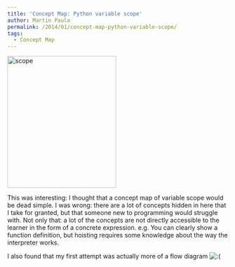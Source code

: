 ```yaml
---
title: 'Concept Map: Python variable scope'
author: Martin Paulo
permalink: /2014/01/concept-map-python-variable-scope/
tags:
  - Concept Map
---
```

[<img class="alignnone size-medium wp-image-5633" alt="scope" src="http://teaching.software-carpentry.org/wp-content/uploads/2014/01/scope-248x300.jpg" width="248" height="300" />][1]

This was interesting: I thought that a concept map of variable scope would be dead simple. I was wrong: there are a lot of concepts hidden in here that I take for granted, but that someone new to programming would struggle with. Not only that: a lot of the concepts are not directly accessible to the learner in the form of a concrete expression. e.g. You can clearly show a function definition, but hoisting requires some knowledge about the way the interpreter works.

I also found that my first attempt was actually more of a flow diagram <img src="http://localhost:8080/wp-includes/images/smilies/icon_sad.gif" alt=":(" class="wp-smiley" />

 [1]: http://teaching.software-carpentry.org/wp-content/uploads/2014/01/scope.jpg
